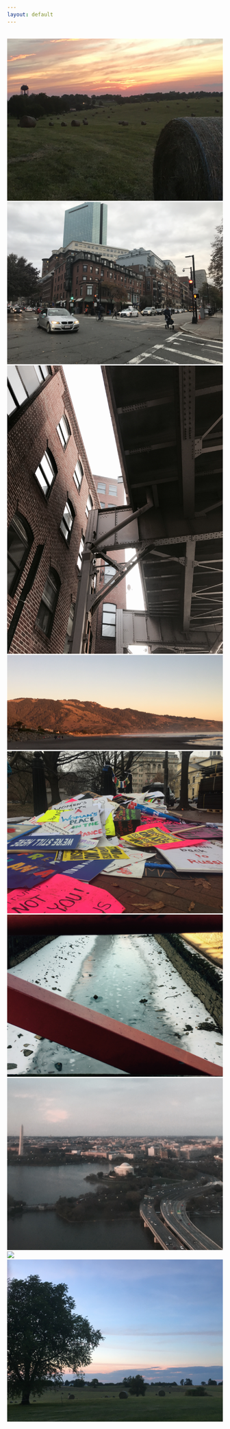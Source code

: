 ```yaml
---
layout: default
---
```


<br>

<img class="profile-picture" src="kentucky_farm.jpg">



<img class="profile-picture" src="boston.jpg">



<img class="profile-picture" src="building_and_windows.jpg">



<img class="profile-picture" src="california.jpg">



<img class="profile-picture" src="womens_march_posters.jpg">



<img class="profile-picture" src="winter_ice.jpg">



<img class="profile-picture" src="dc.jpg">



<img class="profile-picture" src="georgetown.jpg">



<img class="profile-picture" src="kentucky_landscape.jpg">


<b>
